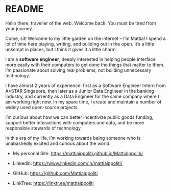# README

Hello there, traveller of the web. Welcome back! You must be tired from your journey.

Come, sit! Welcome to my little garden on the internet – I’m Mattia! I spend a lot of time here playing, writing, and building out in the open. It’s a little unkempt in places, but I think it gives it a little charm.

I am a **software engineer**, deeply interested in helping people interface more easily with their computers to get done the things that matter to them. I’m passionate about solving real problems, not building unnecessary technology.

I have almost 2 years of experience: first as a Software Engineer Intern from A*STAR Singapore, then later as a Junior Data Engineer in the banking industry, and currently as a Data Engineer for the same company where I am working right now.  In my spare time, I create and maintain a number of widely used open-source projects.

I’m curious about how we can better incentivize public goods funding, support better interactions with computers and data, and be more responsible stewards of technology.

In this era of my life, I’m working towards being someone who is unabashedly excited and curious about the world.

- My personal Site: https://mattiaippoliti.github.io/MattiaIppoliti/

- Linkedin: https://www.linkedin.com/in/mattiaippoliti/

- GitHub: https://github.com/MattiaIppoliti

- LinkTree: https://linktr.ee/mattiaippoliti
